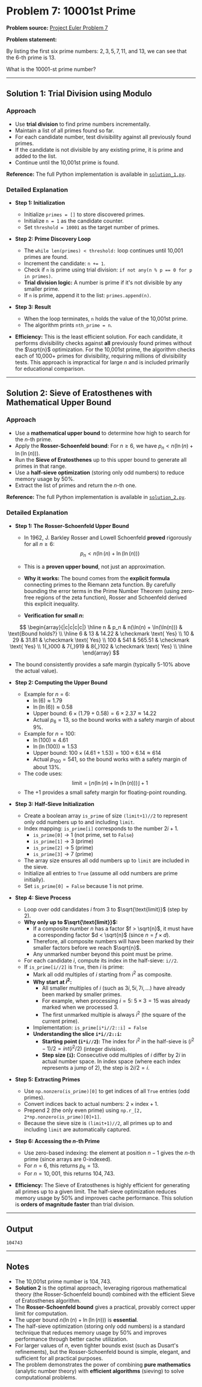 # Problem 7: 10001st Prime

**Problem source:** [Project Euler Problem 7](https://projecteuler.net/problem=7)

**Problem statement:**

By listing the first six prime numbers: $2, 3, 5, 7, 11$, and $13$, we can see that the $6$-th prime is $13$.

What is the $10001$-st prime number?

---

## Solution 1: Trial Division using Modulo

### Approach

- Use **trial division** to find prime numbers incrementally.
- Maintain a list of all primes found so far.
- For each candidate number, test divisibility against all previously found primes.
- If the candidate is not divisible by any existing prime, it is prime and added to the list.
- Continue until the 10,001st prime is found.

**Reference:** The full Python implementation is available in [`solution_1.py`](solution_1.py).

### Detailed Explanation

- **Step 1: Initialization**
  - Initialize `primes = []` to store discovered primes.
  - Initialize `n = 1` as the candidate counter.
  - Set `threshold = 10001` as the target number of primes.

- **Step 2: Prime Discovery Loop**
  - The `while len(primes) < threshold:` loop continues until 10,001 primes are found.
  - Increment the candidate: `n += 1`.
  - Check if `n` is prime using trial division: `if not any(n % p == 0 for p in primes)`.
  - **Trial division logic:** A number is prime if it's not divisible by any smaller prime.
  - If `n` is prime, append it to the list: `primes.append(n)`.

- **Step 3: Result**
  - When the loop terminates, `n` holds the value of the 10,001st prime.
  - The algorithm prints `nth_prime = n`.

- **Efficiency:** This is the least efficient solution. For each candidate, it performs divisibility checks against **all** previously found primes without the $\sqrt{n}$ optimization. For the 10,001st prime, the algorithm checks each of 10,000+ primes for divisibility, requiring millions of divisibility tests. This approach is impractical for large $n$ and is included primarily for educational comparison.

---

## Solution 2: Sieve of Eratosthenes with Mathematical Upper Bound

### Approach

- Use a **mathematical upper bound** to determine how high to search for the $n$-th prime.
- Apply the **Rosser-Schoenfeld bound**: For $n \geq 6$, we have $p_n < n(\ln(n) + \ln (\ln(n)))$.
- Run the **Sieve of Eratosthenes** up to this upper bound to generate all primes in that range.
- Use a **half-sieve optimization** (storing only odd numbers) to reduce memory usage by 50%.
- Extract the list of primes and return the $n$-th one.

**Reference:** The full Python implementation is available in [`solution_2.py`](solution_2.py).

### Detailed Explanation

- **Step 1: The Rosser-Schoenfeld Upper Bound**
  - In 1962, J. Barkley Rosser and Lowell Schoenfeld **proved** rigorously for all $n \geq 6$:
  $$p_n < n(\ln(n) + \ln(\ln(n)))$$
    
  - This is a **proven upper bound**, not just an approximation.
  - **Why it works:** The bound comes from the **explicit formula** connecting primes to the Riemann zeta function. By carefully bounding the error terms in the Prime Number Theorem (using zero-free regions of the zeta function), Rosser and Schoenfeld derived this explicit inequality.
  - **Verification for small $n$:**

$$
\begin{array}{|c|c|c|c|}
\hline
n & p_n & n(\ln(n) + \ln(\ln(n))) & \text{Bound holds?} \\
\hline
6 & 13 & 14.22 & \checkmark \text{ Yes} \\
10 & 29 & 31.81 & \checkmark \text{ Yes} \\
100 & 541 & 565.51 & \checkmark \text{ Yes} \\
1{,}000 & 7{,}919 & 8{,}102 & \checkmark \text{ Yes} \\
\hline
\end{array}
$$

  - The bound consistently provides a safe margin (typically 5-10% above the actual value).


- **Step 2: Computing the Upper Bound**
  - Example for $n = 6$:
    - $\ln(6) \approx 1.79$
    - $\ln(\ln(6)) \approx 0.58$
    - Upper bound: $6 \times (1.79 + 0.58) = 6 \times 2.37 \approx 14.22$
    - Actual $p_6 = 13$, so the bound works with a safety margin of about 9%.
  - Example for $n = 100$:
    - $\ln(100) \approx 4.61$
    - $\ln(\ln(100)) \approx 1.53$
    - Upper bound: $100 \times (4.61 + 1.53) = 100 \times 6.14 \approx 614$
    - Actual $p_{100} = 541$, so the bound works with a safety margin of about 13%.
  - The code uses: 
  $$\text{limit} = \lfloor n(\ln(n) + \ln(\ln(n))) \rfloor + 1$$
  - The $+1$ provides a small safety margin for floating-point rounding.

- **Step 3: Half-Sieve Initialization**
  - Create a boolean array `is_prime` of size `(limit+1)//2` to represent only odd numbers up to and including `limit`.
  - Index mapping: `is_prime[i]` corresponds to the number $2i + 1$.
    - `is_prime[0]` → $1$ (not prime, set to `False`)
    - `is_prime[1]` → $3$ (prime)
    - `is_prime[2]` → $5$ (prime)
    - `is_prime[3]` → $7$ (prime)
  - The array size ensures all odd numbers up to `limit` are included in the sieve.
  - Initialize all entries to `True` (assume all odd numbers are prime initially).
  - Set `is_prime[0] = False` because $1$ is not prime.

- **Step 4: Sieve Process**
  - Loop over odd candidates $i$ from $3$ to $\sqrt{\text{limit}}$ (step by 2).
  - **Why only up to $\sqrt{\text{limit}}$:**
    - If a composite number $n$ has a factor $f > \sqrt{n}$, it must have a corresponding factor $d < \sqrt{n}$ (since $n = f \times d$).
    - Therefore, all composite numbers will have been marked by their smaller factors before we reach $\sqrt{n}$.
    - Any unmarked number beyond this point must be prime.
  - For each candidate $i$, compute its index in the half-sieve: `i//2`.
  - If `is_prime[i//2]` is `True`, then $i$ is prime:
    - Mark all odd multiples of $i$ starting from $i^2$ as composite.
    - **Why start at $i^2$:**
      - All smaller multiples of $i$ (such as $3i, 5i, 7i, \ldots$) have already been marked by smaller primes.
      - For example, when processing $i = 5$: $5 \times 3 = 15$ was already marked when we processed $3$.
      - The first unmarked multiple is always $i^2$ (the square of the current prime).
    - Implementation: `is_prime[i*i//2::i] = False`
    - **Understanding the slice `i*i//2::i`:**
      - **Starting point (`i*i//2`):** The index for $i^2$ in the half-sieve is $(i^2 - 1) / 2 = int(i^2/2)$ (integer division).
      - **Step size (`i`):** Consecutive odd multiples of $i$ differ by $2i$ in actual number space. In index space (where each index represents a jump of 2), the step is $2i / 2 = i$.

- **Step 5: Extracting Primes**
  - Use `np.nonzero(is_prime)[0]` to get indices of all `True` entries (odd primes).
  - Convert indices back to actual numbers: $2 \times \text{index} + 1$.
  - Prepend $2$ (the only even prime) using `np.r_[2, 2*np.nonzero(is_prime)[0]+1]`.
  - Because the sieve size is `(limit+1)//2`, all primes up to and including `limit` are automatically captured.

- **Step 6: Accessing the $n$-th Prime**
  - Use zero-based indexing: the element at position $n-1$ gives the $n$-th prime (since arrays are 0-indexed).
  - For $n = 6$, this returns $p_6 = 13$.
  - For $n = 10{,}001$, this returns $104{,}743$.

- **Efficiency:** The Sieve of Eratosthenes is highly efficient for generating all primes up to a given limit. The half-sieve optimization reduces memory usage by 50% and improves cache performance. This solution is **orders of magnitude faster** than trial division.

---

## Output

```
104743
```

---

## Notes

- The 10,001st prime number is $104{,}743$.
- **Solution 2** is the optimal approach, leveraging rigorous mathematical theory (the Rosser-Schoenfeld bound) combined with the efficient Sieve of Eratosthenes algorithm.
- The **Rosser-Schoenfeld bound** gives a practical, provably correct upper limit for computation.
- The upper bound $n(\ln(n) + \ln(\ln(n)))$ is **essential**.
- The half-sieve optimization (storing only odd numbers) is a standard technique that reduces memory usage by 50% and improves performance through better cache utilization.
- For larger values of $n$, even tighter bounds exist (such as Dusart's refinements), but the Rosser-Schoenfeld bound is simple, elegant, and sufficient for all practical purposes.
- The problem demonstrates the power of combining **pure mathematics** (analytic number theory) with **efficient algorithms** (sieving) to solve computational problems.
